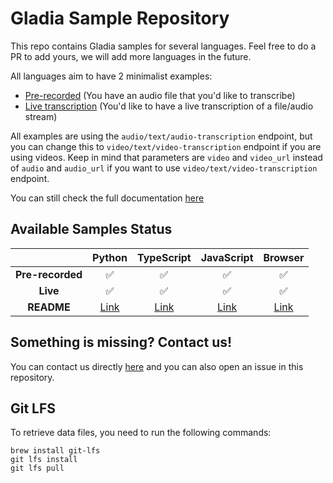 # Gladia Sample Repository

This repo contains Gladia samples for several languages. Feel free to do a PR to add yours, we will add more languages in the future.

All languages aim to have 2 minimalist examples:

- [Pre-recorded](https://docs.gladia.io/reference/pre-recorded) (You have an audio file that you'd like to transcribe)
- [Live transcription](https://docs.gladia.io/reference/live-audio) (You'd like to have a live transcription of a file/audio stream)

All examples are using the `audio/text/audio-transcription` endpoint, but you can change this to `video/text/video-transcription` endpoint if you are using videos.
Keep in mind that parameters are `video` and `video_url` instead of `audio` and `audio_url` if you want to use `video/text/video-transcription` endpoint.

You can still check the full documentation [here](https://docs.gladia.io/reference/introduction)

## Available Samples Status

|                  |          Python          |          TypeScript          |          JavaScript          |               Browser                |
| :--------------: | :----------------------: | :--------------------------: | :--------------------------: | :----------------------------------: |
| **Pre-recorded** |            ✅            |              ✅              |              ✅              |                  ✅                  |
|     **Live**     |            ✅            |              ✅              |              ✅              |                  ✅                  |
|    **README**    | [Link](python/README.md) | [Link](typescript/README.md) | [Link](javascript/README.md) | [Link](javascript-browser/README.md) |

## Something is missing? Contact us!

You can contact us directly [here](https://gladiaio.typeform.com/support?typeform-source=github.com/gladiaio/gladia-samples) and you can also open an issue in this repository.

## Git LFS

To retrieve data files, you need to run the following commands:

```
brew install git-lfs
git lfs install
git lfs pull
```
